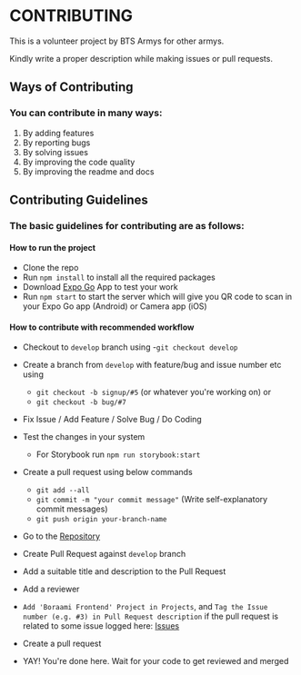 # CONTRIBUTING

This is a volunteer project by BTS Armys for other armys.

Kindly write a proper description while making issues or pull requests.

## Ways of Contributing

### You can contribute in many ways:

1. By adding features
2. By reporting bugs
3. By solving issues
4. By improving the code quality
5. By improving the readme and docs

## Contributing Guidelines

### The basic guidelines for contributing are as follows:

#### How to run the project
- Clone the repo
- Run `npm install` to install all the required packages
- Download [Expo Go](https://expo.dev/client) App to test your work
- Run `npm start` to start the server which will give you QR code to scan in your Expo Go app (Android) or Camera app (iOS)

#### How to contribute with recommended workflow
- Checkout to `develop` branch using
  -`git checkout develop`
- Create a branch from `develop` with feature/bug and issue number etc using
  - `git checkout -b signup/#5` (or whatever you're working on)
  or
  - `git checkout -b bug/#7`
- Fix Issue / Add Feature / Solve Bug / Do Coding
- Test the changes in your system
    - For Storybook run `npm run storybook:start`

- Create a pull request using below commands
  - `git add --all`
  - `git commit -m "your commit message"` (Write self-explanatory commit messages)
  - `git push origin your-branch-name`
- Go to the [Repository](https://github.com/Boraami/boraami-frontend)
- Create Pull Request against `develop` branch
- Add a suitable title and description to the Pull Request
- Add a reviewer
- `Add 'Boraami Frontend' Project in Projects`, and `Tag the Issue number (e.g. #3) in Pull Request description` if the pull request is related to some issue logged here: [Issues](https://github.com/Boraami/boraami-frontend/issues)
- Create a pull request
- YAY! You're done here. Wait for your code to get reviewed and merged

